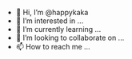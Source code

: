 - 👋 Hi, I’m @happykaka
- 👀 I’m interested in ...
- 🌱 I’m currently learning ...
- 💞️ I’m looking to collaborate on ...
- 📫 How to reach me ...

<!---
happykaka/happykaka is a ✨ special ✨ repository because its `README.md` (this file) appears on your GitHub profile.
You can click the Preview link to take a look at your changes.
--->
